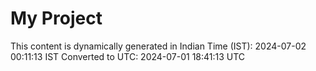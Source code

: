 # My Project

This content is dynamically generated in Indian Time (IST): 2024-07-02 00:11:13 IST
Converted to UTC: 2024-07-01 18:41:13 UTC

